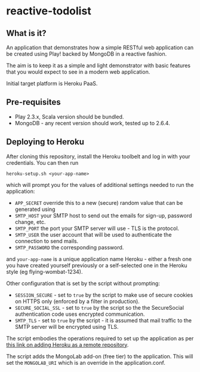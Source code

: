 reactive-todolist
=================

What is it?
-------------
An application that demonstrates how a simple RESTful web application can be created using Play! backed by MongoDB in a reactive fashion.

The aim is to keep it as a simple and light demonstrator with basic features that you would expect to see in a modern web application.

Initial target platform is Heroku PaaS.

Pre-requisites
--------------
- Play 2.3.x, Scala version should be bundled.
- MongoDB - any recent version should work, tested up to 2.6.4.

Deploying to Heroku
-------------------
After cloning this repository, install the Heroku toolbelt and log in with your credentials. You can then run

`heroku-setup.sh <your-app-name>`

which will prompt you for the values of additional settings needed to run the application:
* `APP_SECRET` override this to a new (secure) random value that can be generated using 
* `SMTP_HOST` your SMTP host to send out the emails for sign-up, password change, etc.
* `SMTP_PORT` the port your SMTP server will use - TLS is the protocol.
* `SMTP_USER` the user account that will be used to authenticate the connection to send mails.
* `SMTP_PASSWORD` the corresponding password.

and `your-app-name` is a unique application name Heroku - either a fresh one you have created yourself previously or
a self-selected one in the Heroku style (eg flying-wombat-1234). 

Other configuration that is set by the script without prompting:
* `SESSION_SECURE` - set to `true` by the script to make use of secure cookies on HTTPS only (enforced by a filter in 
production). 
* `SECURE_SOCIAL_SSL` - set to `true` by the script so the the SecureSocial authentication code uses encrypted
communication.
* `SMTP_TLS` - set to `true` by the script - it is assumed that mail traffic to the SMTP server will be encrypted using
TLS.

The script embodies the operations required to set up
the application as per [this link on adding Heroku as a remote repository](https://devcenter.heroku.com/articles/git).

The script adds the MongoLab add-on (free tier) to the application. This will set the `MONGOLAB_URI` which is
an override in the application.conf.
